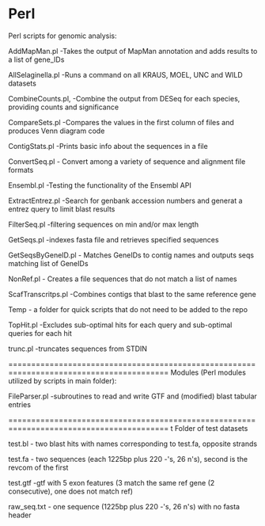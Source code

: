 Perl
====
Perl scripts for genomic analysis:

AddMapMan.pl -Takes the output of MapMan annotation and adds results to a list of gene_IDs 

AllSelaginella.pl -Runs a command on all KRAUS, MOEL, UNC and WILD datasets

CombineCounts.pl, -Combine the output from DESeq for each species, providing counts and significance

CompareSets.pl -Compares the values in the first column of files and produces Venn diagram code

ContigStats.pl -Prints basic info about the sequences in a file

ConvertSeq.pl - Convert among a variety of sequence and alignment file formats

Ensembl.pl -Testing the functionality of the Ensembl API

ExtractEntrez.pl -Search for genbank accession numbers and generat a entrez query to limit blast results

FilterSeq.pl -filtering sequences on min and/or max length

GetSeqs.pl -indexes fasta file and retrieves specified sequences

GetSeqsByGeneID.pl - Matches GeneIDs to contig names and outputs seqs matching list of GeneIDs

NonRef.pl - Creates a file sequences that do not match a list of names

ScafTranscritps.pl -Combines contigs that blast to the same reference gene

Temp - a folder for quick scripts that do not need to be added to the repo

TopHit.pl -Excludes sub-optimal hits for each query and sub-optimal queries for each hit

trunc.pl -truncates sequences from STDIN

=========================================================================================
Modules (Perl modules utilized by scripts in main folder):

FileParser.pl -subroutines to read and write GTF and (modified) blast tabular entries


=========================================================================================
t Folder of test datasets

test.bl - two blast hits with names corresponding to test.fa, opposite strands

test.fa - two sequences (each 1225bp plus 220 -'s, 26 n's), second is the revcom of the first

test.gtf -gtf with 5 exon features (3 match the same ref gene (2 consecutive), one does not match ref)

raw_seq.txt - one sequence (1225bp plus 220 -'s, 26 n's) with no fasta header


